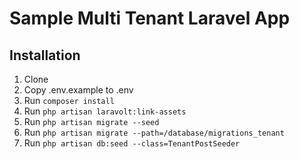 # Sample Multi Tenant Laravel App

## Installation
1. Clone
1. Copy .env.example to .env
1. Run `composer install`
1. Run `php artisan laravolt:link-assets`
1. Run `php artisan migrate --seed`
1. Run `php artisan migrate --path=/database/migrations_tenant`
1. Run `php artisan db:seed --class=TenantPostSeeder    `
